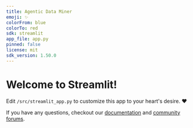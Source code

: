 ```yaml
---
title: Agentic Data Miner
emoji: ✨
colorFrom: blue
colorTo: red
sdk: streamlit
app_file: app.py
pinned: false
license: mit
sdk_version: 1.50.0
---
```



# Welcome to Streamlit!

Edit `/src/streamlit_app.py` to customize this app to your heart's desire. :heart:

If you have any questions, checkout our [documentation](https://docs.streamlit.io) and [community
forums](https://discuss.streamlit.io).